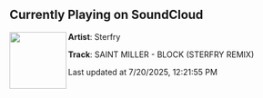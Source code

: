## Currently Playing on SoundCloud

[<img align="left" width="100" src="https://i1.sndcdn.com/artworks-vN9NVLno0dZyftlC-lS9eYw-t500x500.jpg">](https://soundcloud.com/djsterfry/saint-miller-block-sterfry-remix)

**Artist**: Sterfry 

**Track**: SAINT MILLER - BLOCK (STERFRY REMIX)

Last updated at 7/20/2025, 12:21:55 PM
